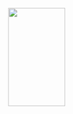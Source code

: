 <p>
  <img 
       width="48%" 
       min-width="420px" 
       height="200px" 
       align="left" 
       src= "? Username = anuraghazra )] (https://github.com/AllanDonato7e-stats)"/>


